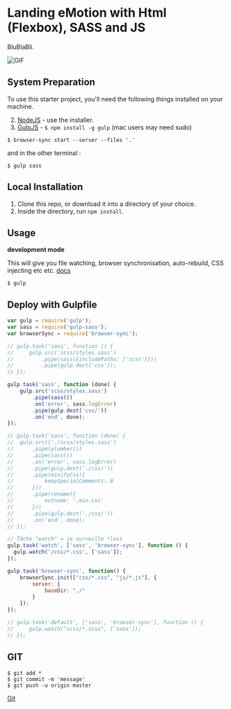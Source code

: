 Landing eMotion with Html (Flexbox), SASS and JS
=============================

BluBlaBli.

![GIF](http://f.cl.ly/items/373y2E0e0i2p0E2O131g/test-gif.gif)

## System Preparation

To use this starter project, you'll need the following things installed on your machine.

2. [NodeJS](http://nodejs.org) - use the installer.
3. [GulpJS](https://github.com/gulpjs/gulp) - `$ npm install -g gulp` (mac users may need sudo)
```shell
$ browser-sync start --server --files '.'
```
and in the other terminal :
```shell
$ gulp sass
```

## Local Installation

1. Clone this repo, or download it into a directory of your choice.
2. Inside the directory, run `npm install`.

## Usage

**development mode**

This will give you file watching, browser synchronisation, auto-rebuild, CSS injecting etc etc. [docs](https://github.com/gulpjs/gulp/blob/master/docs/API.md)

```shell
$ gulp
```

## Deploy with Gulpfile

```javascript
var gulp = require('gulp');
var sass = require('gulp-sass');
var browserSync = require('browser-sync');

// gulp.task('sass', function () {
//     gulp.src('scss/styles.sass')
//         .pipe(sass({includePaths: ['scss']}))
//         .pipe(gulp.dest('css'));
// });

gulp.task('sass', function (done) {
	gulp.src('scss/styles.sass')
		.pipe(sass())
		.on('error', sass.logError)
		.pipe(gulp.dest('css/'))
		.on('end', done);
});

// gulp.task('sass', function (done) {
// 	gulp.src(['./scss/styles.sass')
// 		.pipe(plumber())
// 		.pipe(sass())
// 		.on('error', sass.logError)
// 		.pipe(gulp.dest('./css/'))
// 		.pipe(minifyCss({
// 			keepSpecialComments: 0
// 		}))
// 		.pipe(rename({
// 			extname: '.min.css'
// 		}))
// 		.pipe(gulp.dest('./css/'))
// 		.on('end', done);
// });

// Tâche "watch" = je surveille *less
gulp.task('watch', ['sass', 'browser-sync'], function () {
  gulp.watch('/css/*.css', ['sass']);
});

gulp.task('browser-sync', function() {
    browserSync.init(["css/*.css", "js/*.js"], {
        server: {
            baseDir: "./"
        }
    });
});

// gulp.task('default', ['sass', 'browser-sync'], function () {
//     gulp.watch("scss/*.scss", ['sass']);
// });

```
## GIT

```shell
$ git add *
$ git commit -m 'message'
$ git push -u origin master
```
[Git](https://gist.github.com/aquelito/8596717)
